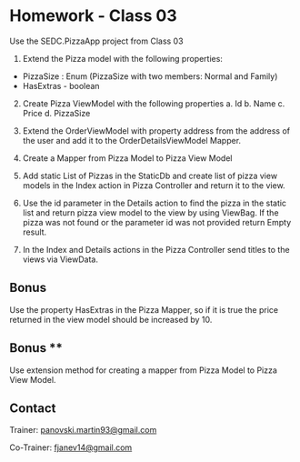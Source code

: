 # Homework - Class 03

Use the SEDC.PizzaApp project from Class 03

1.	Extend the Pizza model with the following properties:
-	PizzaSize : Enum (PizzaSize with two members: Normal and Family)
-	HasExtras - boolean


2. Create Pizza ViewModel with the following properties
a.	Id
b.	Name
c.	Price 
d.	PizzaSize


3. Extend the OrderViewModel with property address from the address of the user and add it to the OrderDetailsViewModel Mapper.

4. Create a Mapper from Pizza Model to Pizza View Model

5. Add static List of Pizzas in the StaticDb and create list of pizza view models in the Index action in Pizza Controller and return it to the view.

6. Use the id parameter in the Details action to find the pizza in the static list and return pizza view model to the view by using ViewBag. 
If the pizza was not found or the parameter id was not provided return Empty result.

7. In the Index and Details actions in the Pizza Controller send titles to the views via ViewData.

## Bonus
Use the property HasExtras in the Pizza Mapper, so if it is true the price returned in the view model should be increased by 10.

## Bonus **
Use extension method for creating a mapper from Pizza Model to Pizza View Model.


## Contact
Trainer: panovski.martin93@gmail.com

Co-Trainer: fjanev14@gmail.com